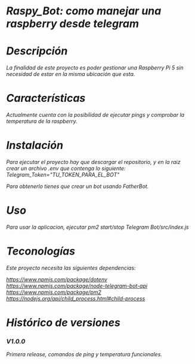 <em>
<h1>Raspy_Bot: como manejar una raspberry desde telegram</h1>

<h1>Descripción</h1>
<p>
    La finalidad de este proyecto es poder gestionar una Raspberry Pi 5 sin necesidad de estar en la misma ubicación que esta.
</p>

<h1>Características</h1>
<p>
    Actualmente cuenta con la posibilidad de ejecutar pings y comprobar la temperatura de la raspberry.
</p>

<h1>Instalación</h1>
<p>
Para ejecutar el proyecto hay que descargar el repositorio, y en la raiz crear un archivo .env que contenga lo siguiente:
    Telegram_Token="TU_TOKEN_PARA_EL_BOT"

Para obtenerlo tienes que crear un bot usando FatherBot.
</p>

<h1>Uso</h1>
<p>
    Para usar la aplicacion, ejecutar pm2 start/stop Telegram Bot/src/index.js
</p>

<h1>Teconologías</h1>
<p>
    Este proyecto necesita las siguientes dependencias:

https://www.npmjs.com/package/dotenv
https://www.npmjs.com/package/node-telegram-bot-api
https://www.npmjs.com/package/pm2
https://nodejs.org/api/child_process.html#child-process
</p>

<h1>Histórico de versiones</h1>
<p>
<h3>V1.0.0</h3>Primera release, comandos de ping y temperatura funcionales.
</p>
</em>
